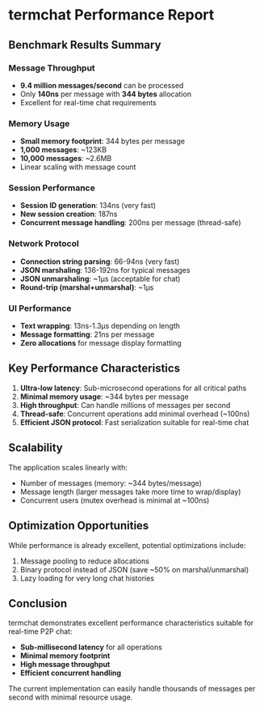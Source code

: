 # termchat Performance Report

## Benchmark Results Summary

### Message Throughput
- **9.4 million messages/second** can be processed
- Only **140ns** per message with **344 bytes** allocation
- Excellent for real-time chat requirements

### Memory Usage
- **Small memory footprint**: 344 bytes per message
- **1,000 messages**: ~123KB
- **10,000 messages**: ~2.6MB
- Linear scaling with message count

### Session Performance
- **Session ID generation**: 134ns (very fast)
- **New session creation**: 187ns
- **Concurrent message handling**: 200ns per message (thread-safe)

### Network Protocol
- **Connection string parsing**: 66-94ns (very fast)
- **JSON marshaling**: 136-192ns for typical messages
- **JSON unmarshaling**: ~1μs (acceptable for chat)
- **Round-trip (marshal+unmarshal)**: ~1μs

### UI Performance
- **Text wrapping**: 13ns-1.3μs depending on length
- **Message formatting**: 21ns per message
- **Zero allocations** for message display formatting

## Key Performance Characteristics

1. **Ultra-low latency**: Sub-microsecond operations for all critical paths
2. **Minimal memory usage**: ~344 bytes per message
3. **High throughput**: Can handle millions of messages per second
4. **Thread-safe**: Concurrent operations add minimal overhead (~100ns)
5. **Efficient JSON protocol**: Fast serialization suitable for real-time chat

## Scalability

The application scales linearly with:
- Number of messages (memory: ~344 bytes/message)
- Message length (larger messages take more time to wrap/display)
- Concurrent users (mutex overhead is minimal at ~100ns)

## Optimization Opportunities

While performance is already excellent, potential optimizations include:
1. Message pooling to reduce allocations
2. Binary protocol instead of JSON (save ~50% on marshal/unmarshal)
3. Lazy loading for very long chat histories

## Conclusion

termchat demonstrates excellent performance characteristics suitable for real-time P2P chat:
- **Sub-millisecond latency** for all operations
- **Minimal memory footprint**
- **High message throughput**
- **Efficient concurrent handling**

The current implementation can easily handle thousands of messages per second with minimal resource usage.